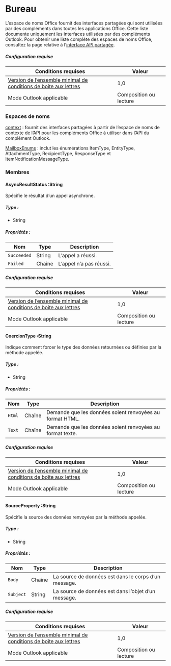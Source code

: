  

# Bureau

L’espace de noms Office fournit des interfaces partagées qui sont utilisées par des compléments dans toutes les applications Office. Cette liste documente uniquement les interfaces utilisées par des compléments Outlook. Pour obtenir une liste complète des espaces de noms Office, consultez la page relative à l’[interface API partagée](../shared/shared-api.md).

##### Configuration requise

|Conditions requises| Valeur|
|---|---|
|[Version de l’ensemble minimal de conditions de boîte aux lettres](./tutorial-api-requirement-sets.md)| 1,0|
|Mode Outlook applicable| Composition ou lecture|

### Espaces de noms

[context](Office.context.md) : fournit des interfaces partagées à partir de l’espace de noms de contexte de l’API pour les compléments Office à utiliser dans l’API du complément Outlook.

[MailboxEnums](Office.MailboxEnums.md) : inclut les énumérations ItemType, EntityType, AttachmentType, RecipientType, ResponseType et ItemNotificationMessageType.

### Membres

####  AsyncResultStatus :String

Spécifie le résultat d’un appel asynchrone.

##### Type :

*   String

##### Propriétés :

|Nom| Type| Description|
|---|---|---|
|`Succeeded`| String|L’appel a réussi.|
|`Failed`| Chaîne|L’appel n’a pas réussi.|

##### Configuration requise

|Conditions requises| Valeur|
|---|---|
|[Version de l’ensemble minimal de conditions de boîte aux lettres](./tutorial-api-requirement-sets.md)| 1,0|
|Mode Outlook applicable| Composition ou lecture|
####  CoercionType :String

Indique comment forcer le type des données retournées ou définies par la méthode appelée.

##### Type :

*   String

##### Propriétés :

|Nom| Type| Description|
|---|---|---|
|`Html`| Chaîne|Demande que les données soient renvoyées au format HTML.|
|`Text`| Chaîne|Demande que les données soient renvoyées au format texte.|

##### Configuration requise

|Conditions requises| Valeur|
|---|---|
|[Version de l’ensemble minimal de conditions de boîte aux lettres](./tutorial-api-requirement-sets.md)| 1,0|
|Mode Outlook applicable| Composition ou lecture|
####  SourceProperty :String

Spécifie la source des données renvoyées par la méthode appelée.

##### Type :

*   String

##### Propriétés :

|Nom| Type| Description|
|---|---|---|
|`Body`| Chaîne|La source de données est dans le corps d’un message.|
|`Subject`| String|La source de données est dans l’objet d’un message.|

##### Configuration requise

|Conditions requises| Valeur|
|---|---|
|[Version de l’ensemble minimal de conditions de boîte aux lettres](./tutorial-api-requirement-sets.md)| 1,0|
|Mode Outlook applicable| Composition ou lecture|
